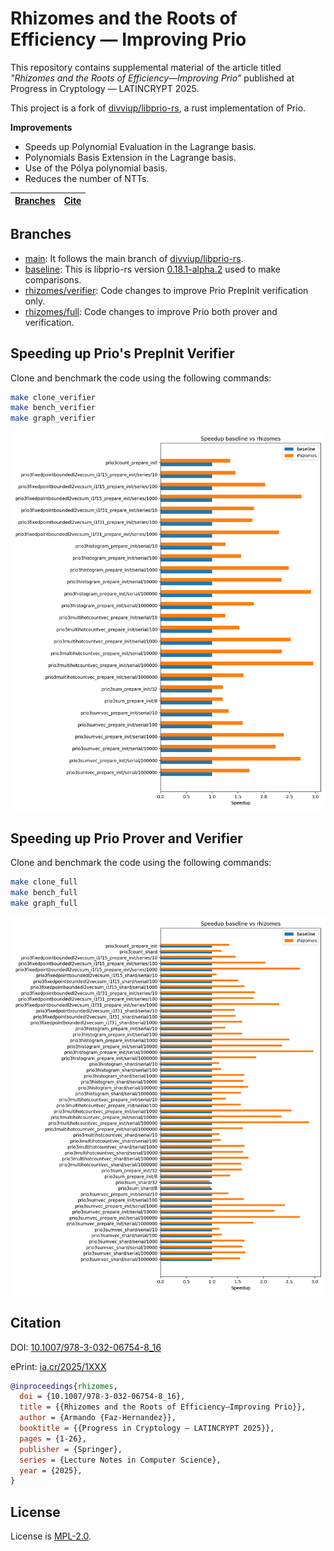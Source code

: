 # Rhizomes and the Roots of Efficiency — Improving Prio

This repository contains supplemental material of the article titled
_"Rhizomes and the Roots of Efficiency—Improving Prio"_
published at Progress in Cryptology — LATINCRYPT 2025.

This project is a fork of [divviup/libprio-rs](https://github.com/divviup/libprio-rs), a rust implementation of Prio.

**Improvements**

- Speeds up Polynomial Evaluation in the Lagrange basis.
- Polynomials Basis Extension in the Lagrange basis.
- Use of the Pólya polynomial basis.
- Reduces the number of NTTs.

|[Branches](#branches)|[Cite](#citation)|
|--|--|

## Branches

- [main](https://github.com/armfazh/rhizomes/tree/main): It follows the main branch of [divviup/libprio-rs](https://github.com/divviup/libprio-rs).
- [baseline](https://github.com/armfazh/rhizomes/tree/baseline): This is libprio-rs version [0.18.1-alpha.2](https://github.com/divviup/libprio-rs/tree/0.18.1-alpha.2) used to make comparisons.
- [rhizomes/verifier](https://github.com/armfazh/rhizomes/tree/rhizomes/verifier): Code changes to improve Prio PrepInit verification only.
- [rhizomes/full](https://github.com/armfazh/rhizomes/tree/rhizomes/full): Code changes to improve Prio both prover and verification.

## Speeding up Prio's PrepInit Verifier

Clone and benchmark the code using the following commands:

```sh
make clone_verifier
make bench_verifier
make graph_verifier
```

![comparison](comparison_verifier.png)

## Speeding up Prio Prover and Verifier

Clone and benchmark the code using the following commands:

```sh
make clone_full
make bench_full
make graph_full
```

![comparison](comparison_full.png)

## Citation

DOI: [10.1007/978-3-032-06754-8_16](https://doi.org/10.1007/978-3-032-06754-8_16)

ePrint: [ia.cr/2025/1XXX](https://ia.cr/2025/1xxx)

```bibtex
@inproceedings{rhizomes,
  doi = {10.1007/978-3-032-06754-8_16},
  title = {{Rhizomes and the Roots of Efficiency—Improving Prio}},
  author = {Armando {Faz-Hernandez}},
  booktitle = {{Progress in Cryptology — LATINCRYPT 2025}},
  pages = {1-26},
  publisher = {Springer},
  series = {Lecture Notes in Computer Science},
  year = {2025},
}
```

## License

License is [MPL-2.0](./LICENSE.txt).
